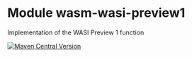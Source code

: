 # Module wasm-wasi-preview1

Implementation of the  WASI Preview 1 function

[<img alt="Maven Central Version" src="https://img.shields.io/maven-central/v/at.released.weh/wasm-wasi-preview1?style=flat-square">](https://central.sonatype.com/artifact/at.released.weh/test-logger/overview)
